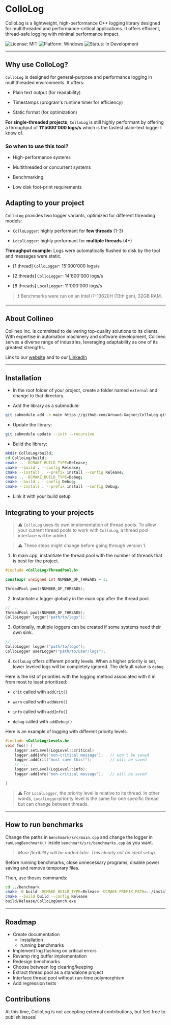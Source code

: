 # ColloLog

ColloLog is a lightweight, high-performance C++ logging library designed for multithreaded and performance-critical applications. It offers efficient, thread-safe logging with minimal performance impact.

![License: MIT](https://img.shields.io/badge/license-MIT-blue)
![Platform: Windows](https://img.shields.io/badge/platform-Windows-blue)
![Status: In Development](https://img.shields.io/badge/status-in_development-yellow)

---

## Why use ColloLog?

`ColloLog` is designed for general-purpose and performance logging in multithreaded environments. It offers:

- Plain text output (for readability)

- Timestamps (program's runtime timer for efficiency)

- Static format (for optimization)

**For single-threaded projects**, ``ColloLog`` is still highly performant by offering a throughput of **11'5000'000 logs/s** which is the fastest plain-text logger I know of.

### So when to use this tool?

- High-performance systems

- Multithreaded or concurrent systems

- Benchmarking

- Low disk foot-print requirements

## Adapting to your project

`ColloLog` provides two logger variants, optimized for different threading models:

- `ColloLogger`: highly performant for **few threads** (1-3)

- `LocalLogger`: highly performant for **multiple threads** (4+)

**Throughput example:** Logs were automatically flushed to disk by the tool and messages were static.

- [1 thread] `ColloLogger`: 15'000'000 logs/s

- [2 threads] `ColloLogger`: 14'800'000 logs/s

- [8 threads] `LocalLogger`: 11'000'000 logs/s

> :exclamation: Benchmarks were run on an Intel i7-13620H (13th gen), 32GB RAM.

---

## About Collineo

Collineo Inc. is committed to delivering top-quality solutions to its clients. With expertise in automation machinery and software development, Collineo serves a diverse range of industries, leveraging adaptability as one of its greatest strengths.

Link to our [website][1] and to our [LinkedIn][2]

[1]: http://www.collineo.net
[2]: https://ca.linkedin.com/company/collineo-inc

---

## Installation

- In the root folder of your project, create a folder named `external` and change to that directory.

- Add the library as a submodule:

```bash
git submodule add -b main https://github.com/Arnaud-Gagner/ColloLog.git ColloLog
```

- Update the library:

```bash
git submodule update --init --recursive
```

- Build the library:

```bash
mkdir ColloLog/build;
cd ColloLog/build;
cmake .. -DCMAKE_BUILD_TYPE=Release;
cmake --build . --config Release;
cmake --install . --prefix install --config Release;
cmake .. -DCMAKE_BUILD_TYPE=Debug;
cmake --build . --config Debug;
cmake --install . --prefix install --config Debug;
```

- Link it with your build setup

## Integrating to your projects

> :warning: `ColloLog` uses its own implementation of thread pools. To allow your current thread pools to work with `ColloLog`, a thread pool interface will be added.

> :warning: These steps might change before going through version 1. 

1. In main.cpp, instantiate the thread pool with the number of threads that is best for the project.

```c
#include <ColloLog/ThreadPool.h>

constexpr unsigned int NUMBER_OF_THREADS = 3;

ThreadPool pool(NUMBER_OF_THREADS);
```

2. Instantiate a logger globally in the main.cpp after the thread pool.

```c
// ...
ThreadPool pool(NUMBER_OF_THREADS);
ColloLogger logger("path/to/logs");
```

3. Optionally, multiple loggers can be created if some systems need their own sink.

```c
// ...
ColloLogger logger("path/to/logs");
ColloLogger userLogger("path/to/user/logs");
```

4. `ColloLog` offers different priority levels. When a higher priority is set, lower leveled logs will be completely ignored. The default value is `debug`.

Here is the list of priorities with the logging method associated with it in from most to least prioritized:

- `crit` called with `addCrit()`

- `warn` called with `addWarn()`

- `info` called with `addInfo()`

- `debug` called with `addDebug()`

Here is an example of logging with different priority levels.

```c
#include <ColloLog/Levels.h>
void foo() {
    logger.setLevel(LogLevel::critical)
    logger.addInfo("non-critical message");   // won't be saved
    logger.addCrit("must save this!");        // will be saved
    // ...
    logger.setLevel(LogLevel::info);
    logger.addInfo("non-critical message");   // will be saved

}
```

> :warning: For `LocalLogger`, the priority level is relative to its thread. In other words, `LocalLogger`priority level is the same for one specific thread but can change between threads.

---

## How to run benchmarks

Change the paths in `benchmark/src/main.cpp` and change the logger in `runLongBenchmark()` inside `benchmark/src/benchmarks.cpp` as you want.

> *More flexibility will be added later. This clearly not an ideal setup*. 

Before running benchmarks, close unnecessary programs, disable power saving and remove temporary files.

Then, use thoses commands:

```bash
cd ../benchmark
cmake -B build -DCMAKE_BUILD_TYPE=Release -DCMAKE_PREFIX_PATH=../install
cmake --build build --config Release
build/Release/ColloLogBench.exe
```

---

## Roadmap

- Create documentation
    - installation
    - running benchmarks
- Implement log flushing on critical errors
- Revamp ring buffer implementation
- Redesign benchmarks
- Choose between log clearing/keeping
- Extract thread pool as a standalone project
- Interface thread pool without run-time polymorphism
- Add regression tests

## Contributions

At this time, ColloLog is not accepting external contributions, but feel free to publish issues!
